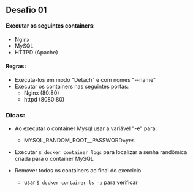 ## Desafio 01
#### Executar os seguintes containers:
- Nginx
- MySQL
- HTTPD (Apache)
#### Regras:
- Executa-los em modo "Detach" e com nomes "--name"
- Executar os containers nas seguintes portas:
  * Nginx (80:80)   
  * httpd (8080:80)
### Dicas:
- Ao executar o container Mysql usar a variável "-e" para:
  * MYSQL_RANDOM_ROOT__PASSWORD=yes

- Executar ```$ docker container logs``` para localizar a senha randômica criada para o container MySQL
- Remover todos os containers ao final do exercicio
  * usar ```$ docker container ls -a``` para verificar
